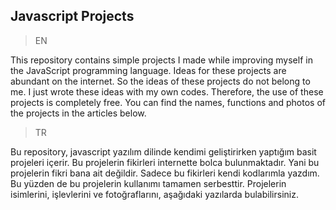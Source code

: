 ## Javascript Projects
> EN

This repository contains simple projects I made while improving myself in the JavaScript programming language. Ideas for these projects are abundant on the internet. So the ideas of these projects do not belong to me. I just wrote these ideas with my own codes. Therefore, the use of these projects is completely free. You can find the names, functions and photos of the projects in the articles below.

> TR

Bu repository, javascript yazılım dilinde kendimi geliştirirken yaptığım basit projeleri içerir. Bu projelerin fikirleri internette bolca bulunmaktadır. Yani bu projelerin fikri bana ait değildir. Sadece bu fikirleri kendi kodlarımla yazdım. Bu yüzden de bu projelerin kullanımı tamamen serbesttir. Projelerin isimlerini, işlevlerini ve fotoğraflarını, aşağıdaki yazılarda bulabilirsiniz.
